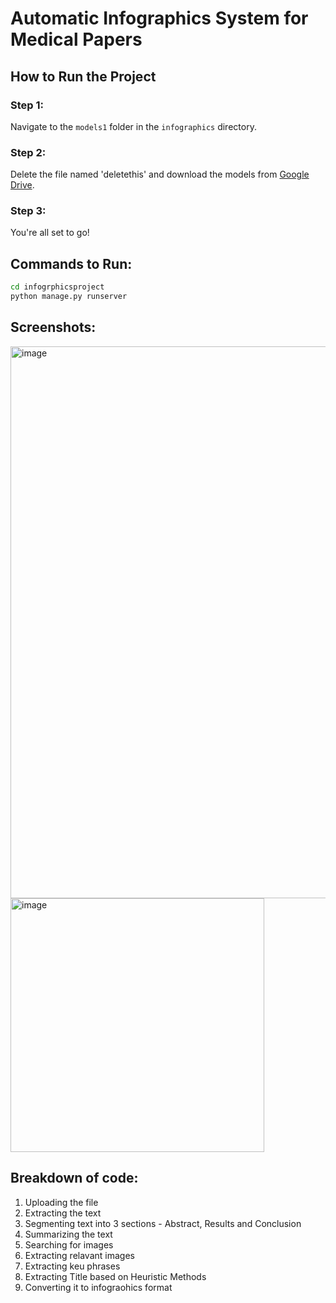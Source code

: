 # Automatic Infographics System for Medical Papers

## How to Run the Project

### Step 1:
Navigate to the `models1` folder in the `infographics` directory.

### Step 2:
Delete the file named 'deletethis' and download the models from [Google Drive](link).

### Step 3:
You're all set to go!

## Commands to Run:

```bash
cd infogrphicsproject
python manage.py runserver
```

## Screenshots:

<img width="883" alt="image" src="https://github.com/protocorn/automatic-infographics-system-for-medical-paper/assets/53559317/a2fa8a9c-44ba-4a22-a699-3191be1a8438">

<img width="406" alt="image" src="https://github.com/protocorn/automatic-infographics-system-for-medical-paper/assets/53559317/6e21d4c8-b2a1-4a2e-b207-5b859f8887ec">

## Breakdown of code:
1. Uploading the file
2. Extracting the text
3. Segmenting text into 3 sections - Abstract, Results and Conclusion
4. Summarizing the text
5. Searching for images
6. Extracting relavant images
7. Extracting keu phrases
8. Extracting Title based on Heuristic Methods
9. Converting it to infograohics format



